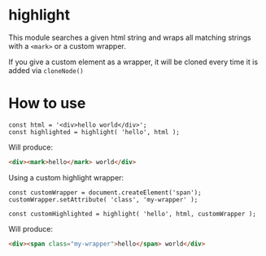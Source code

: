 # highlight

This module searches a given html string and wraps all matching strings with a `<mark>` or a custom wrapper.

If you give a custom element as a wrapper, it will be cloned every time it is added via `cloneNode()`

# How to use

```es6
const html = '<div>hello world</div>';
const highlighted = highlight( 'hello', html );
```

Will produce:

```html
<div><mark>hello</mark> world</div>
```

Using a custom highlight wrapper:

```es6
const customWrapper = document.createElement('span');
customWrapper.setAttribute( 'class', 'my-wrapper' );
	
const customHighlighted = highlight( 'hello', html, customWrapper );
```

Will produce:

```html
<div><span class="my-wrapper">hello</span> world</div>
```
